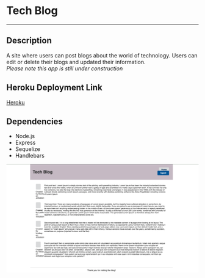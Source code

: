 # Tech Blog
___



## Description
A site where users can post blogs about the world of technology. Users can edit or delete their blogs and updated their information.<br>
*Please note this app is still under construction*
<br>
## Heroku Deployment Link
[Heroku](https://bathroom-buddy-v1.herokuapp.com/)


## Dependencies
- Node.js
- Express
- Sequelize
- Handlebars

![screenshot](./Homepage.png)
